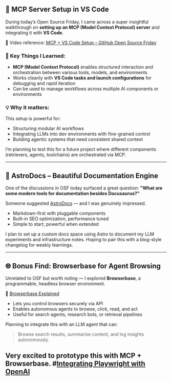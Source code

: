 ## 🚀 MCP Server Setup in VS Code

During today’s Open Source Friday, I came across a super insightful walkthrough on **setting up an MCP (Model Context Protocol) server** and integrating it with **VS Code**.

🎥 Video reference: [MCP + VS Code Setup – GitHub Open Source Friday](https://www.youtube.com/live/4sKBgos3t1Y?t=4968s)

### 🧰 Key Things I Learned:
- **MCP (Model Context Protocol)** enables structured interaction and orchestration between various tools, models, and environments
- Works cleanly with **VS Code tasks and launch configurations** for debugging and rapid iteration
- Can be used to manage workflows across multiple AI components or environments

### 💡 Why it matters:
This setup is powerful for:
- Structuring modular AI workflows
- Integrating LLMs into dev environments with fine-grained control
- Building agentic systems that need consistent shared context

I’m planning to test this for a future project where different components (retrievers, agents, toolchains) are orchestrated via MCP.

---

## 📘 AstroDocs – Beautiful Documentation Engine

One of the discussions in OSF today surfaced a great question:
**"What are some modern tools for documentation besides Docusaurus?"**

Someone suggested [AstroDocs](https://docs.astro.build/) — and I was genuinely impressed.

- Markdown-first with pluggable components
- Built-in SEO optimization, performance tuned
- Simple to start, powerful when extended

I plan to set up a custom docs space using Astro to document my LLM experiments and infrastructure notes. Hoping to pair this with a blog-style changelog for weekly learnings.

---

## 🌐 Bonus Find: Browserbase for Agent Browsing

Unrelated to OSF but worth noting — I explored **Browserbase**, a programmable, headless browser environment.

🎥 [Browserbase Explained](https://docs.browserbase.com/introduction/what-is-browserbase)

- Lets you control browsers securely via API
- Enables autonomous agents to browse, click, read, and act
- Useful for search agents, research bots, or retrieval pipelines

Planning to integrate this with an LLM agent that can:
> Browse search results, summarize content, and log insights autonomously.

Very excited to prototype this with MCP + Browserbase.
#[Integrating Playwright with OpenAI](https://www.youtube.com/watch?v=Kss3QPBcHkA)
---

